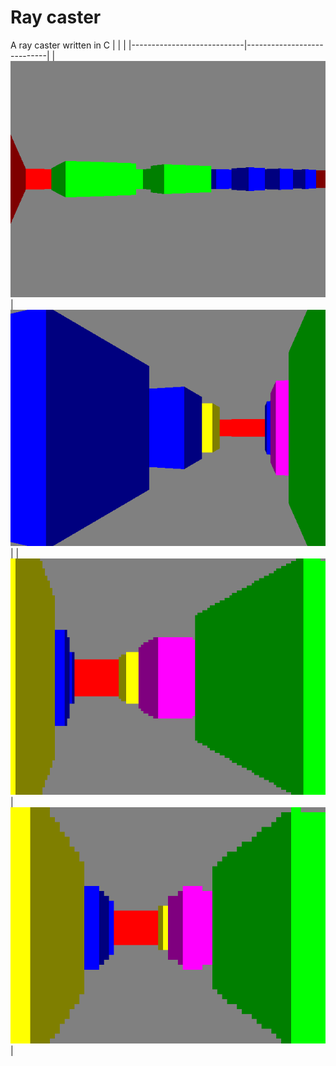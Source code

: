 # Ray caster
A ray caster written in C
|                            |                            |
|----------------------------|----------------------------|
| ![](pics/screenshot_1.png) | ![](pics/screenshot_2.png) |
| ![](pics/screenshot_3.png) | ![](pics/screenshot_4.png) |
